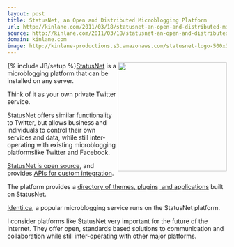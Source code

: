 ```yaml
---
layout: post
title: StatusNet, an Open and Distributed Microblogging Platform
url: http://kinlane.com/2011/03/18/statusnet-an-open-and-distributed-microblogging-platform/
source: http://kinlane.com/2011/03/18/statusnet-an-open-and-distributed-microblogging-platform/
domain: kinlane.com
image: http://kinlane-productions.s3.amazonaws.com/statusnet-logo-500x300.png
---
```

{% include JB/setup %}<img src="http://kinlane-productions.s3.amazonaws.com/statusnet-logo-500x300.png" alt="" width="250" align="right" /><a title="StatusNet" href="http://status.net/">StatusNet</a> is a microblogging platform that can be installed on any server.<p></p>
Think of it as your own private Twitter service.<p></p>
StatusNet offers similar functionality to Twitter, but allows business and individuals to control their own services and data, while still inter-operating with existing microblogging platformslike Twitter and Facebook.<p></p>
<a title="StatusNet is an Open Source Platform" href="http://status.net/open-source">StatusNet is open source</a>, and provides <a title="APIs for custom integration" href="http://status.net/wiki/API">APIs for custom integration</a>.<p></p>
The platform provides a <a title="Directory of Themes, Plugins, and Applications" href="http://status.net/open-source/add-ons">directory of themes, plugins, and applications</a> built on StatusNet.
<div><p></p>
<a title="Identi.ca" href="http://identi.ca/">Identi.ca</a>, a popular microblogging service runs on the StatusNet platform.<p></p>
I consider platforms like StatusNet very important for the future of the Internet. They offer open, standards based solutions to communication and collaboration while still inter-operating with other major platforms.

</div>
